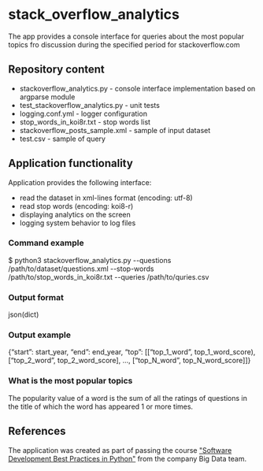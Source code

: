 # stack_overflow_analytics
The app provides a console interface for queries about the most popular topics fro discussion during the specified period for stackoverflow.com

## Repository content
- stackoverflow_analytics.py - console interface implementation based on argparse module
- test_stackoverflow_analytics.py - unit tests
- logging.conf.yml - logger configuration
- stop_words_in_koi8r.txt - stop words list
- stackoverflow_posts_sample.xml - sample of input dataset
- test.csv - sample of query

## Application functionality
Application provides the following interface:
- read the dataset in xml-lines format (encoding: utf-8)
- read stop words (encoding: koi8-r)
- displaying analytics on the screen
- logging system behavior to log files

### Command example
$ python3 stackoverflow_analytics.py --questions /path/to/dataset/questions.xml --stop-words /path/to/stop_words_in_koi8r.txt --queries /path/to/quries.csv

### Output format
json(dict)

### Output example
{“start”: start_year, “end”: end_year, “top”: [[“top_1_word”,
top_1_word_score), [“top_2_word”, top_2_word_score], ..., [“top_N_word”,
top_N_word_score]]}

### What is the most popular topics
The popularity value of a word is the sum of all the ratings of questions in the title of which the word has appeared 1 or more times.

## References
The application was created as part of passing the course ["Software Development Best Practices in Python"](https://bigdatateam.org/python-course) from the company Big Data team.
